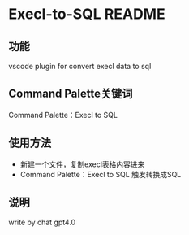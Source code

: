 # Execl-to-SQL README

## 功能
vscode plugin for convert execl data to sql

## Command Palette关键词
Command Palette：Execl to SQL

## 使用方法
* 新建一个文件，复制execl表格内容进来
* Command Palette：Execl to SQL 触发转换成SQL

## 说明
write by chat gpt4.0
